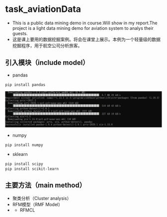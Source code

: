 # task_aviationData
* This is a public data mining demo in course.Will show in my report.The project is a light data mining demo for aviation system to analys their guests.
* 这是课上要用的数据挖掘案例。将会在课堂上展示。本例为一个轻量级的数据挖掘程序，用于航空公司分析旅客。
## 引入模块（include model）
* pandas
```
pip install pandas
```
![](pipInstall.png)
* numpy
```
pip install numpy
```
* sklearn
```
pip install scipy
pip install scikit-learn
```
## 主要方法（main method）
* 聚类分析（Cluster analysis）
* RFM模型（RMF Model）
* * RFMCL